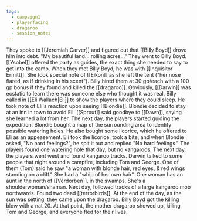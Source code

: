 ```yaml
---
tags:
  - campaign1
  - playerfacing
  - dragaroo
  - session_notes
---
```

They spoke to [[Jeremiah Carver]] and figured out that [[Billy Boyd]] drove him into debt. "My beautiful land... rolling acres..."
They went to Billy Boyd. [[Ysobel]] offered the party as guides, the exact thing she needed to say to get into the camp. When they met Billy Boyd, he was with [[Inquisitor Ermitt]]. She took special note of [[Eikon]] as she left the tent ("her nose flared, as if drinking in his scent").
Billy hired them at 30 gp/each with a 100 gp bonus if they found and killed the [[dragaroo]].
Obviously, [[Darwin]] was ecstatic to learn there was someone else who thought it was real.
Billy called in [[Eli Wallach|Eli]] to show the players where they could sleep. He took note of Eli's reaction upon seeing [[Blondie]].
Blondie decided to stay at an inn in town to avoid Eli.
[[Sprout]] said goodbye to [[Dawn]], saying she learned a lot from her.
The next day, the players started guiding the expedition. Blondie bought a map of the surrounding area to identify possible watering holes. He also bought some licorice, which he offered to Eli as an appeasement. Eli took the licorice, took a bite, and when Blondie asked, "No hard feelings?", he spit it out and replied "No hard feelings."
The players found one watering hole that day, but no kangaroos.
The next day, the players went west and found kangaroo tracks. 
Darwin talked to some people that night around a campfire, including Tom and George. One of them (Tom) said he saw "a woman with blonde hair, red eyes, & red wings standing on a cliff." She had a "whip of her own hair". One woman has an aunt in the north of [[Verdorben]], in the swamps. She's a shoulderwoman/shaman.
Next day, followed tracks of a large kangaroo mob northwards. Found two dead [[terrorbirds]]. At the end of the day, as the sun was setting, they came upon the dragaroo.
Billy Boyd got the killing blow with a nat 20. At that point, the mother dragaroo showed up, killing Tom and George, and everyone fled for their lives.